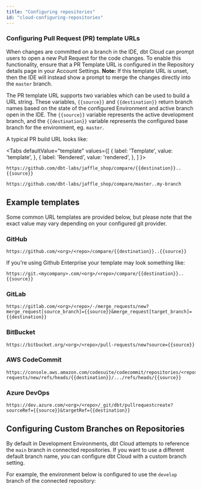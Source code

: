 ```yaml
---
title: "Configuring repositories"
id: "cloud-configuring-repositories"
---
```


### Configuring Pull Request (PR) template URLs

When changes are committed on a branch in the IDE, dbt Cloud can prompt users to
open a new Pull Request for the code changes. To enable this functionality, ensure
that a PR Template URL is configured in the Repository details page in your
Account Settings. **Note:** If this template URL is unset, then the IDE will
instead show a prompt to merge the changes directly into the `master` branch.

<Lightbox src="/img/docs/dbt-cloud/cloud-configuring-dbt-cloud/configure-template-url.png" title="Open a PR in the IDE"/>

The PR template URL supports two variables which can be used to build a URL string.
These variables, `{{source}}` and `{{destination}}` return branch names based on the
state of the configured Environment and active branch open in the IDE. The `{{source}}`
variable represents the active development branch, and the `{{destination}}` variable
represents the configured base branch for the environment, eg. `master`.

A typical PR build URL looks like:

<Tabs
  defaultValue="template"
  values={[
    { label: 'Template', value: 'template', },
    { label: 'Rendered', value: 'rendered', },
  ]
}>
<TabItem value="template">

```
https://github.com/dbt-labs/jaffle_shop/compare/{{destination}}..{{source}}
```

</TabItem>
<TabItem value="rendered">

```
https://github.com/dbt-labs/jaffle_shop/compare/master..my-branch
```

</TabItem>
</Tabs>

## Example templates

Some common URL templates are provided below, but please note that the exact
value may vary depending on your configured git provider. 

### GitHub
```
https://github.com/<org>/<repo>/compare/{{destination}}..{{source}}
```

If you're using Github Enterprise your template may look something like:

```
https://git.<mycompany>.com/<org>/<repo>/compare/{{destination}}..{{source}}
```

### GitLab
```
https://gitlab.com/<org>/<repo>/-/merge_requests/new?merge_request[source_branch]={{source}}&merge_request[target_branch]={{destination}}
```

### BitBucket
```
https://bitbucket.org/<org>/<repo>/pull-requests/new?source={{source}}
```

### AWS CodeCommit
```
https://console.aws.amazon.com/codesuite/codecommit/repositories/<repo>/pull-requests/new/refs/heads/{{destination}}/.../refs/heads/{{source}}
```

### Azure DevOps
```
https://dev.azure.com/<org>/<repo>/_git/dbt/pullrequestcreate?sourceRef={{source}}&targetRef={{destination}}
```

## Configuring Custom Branches on Repositories

By default in Development Environments, dbt Cloud attempts to reference the `main` branch in connected repositories. If you want to use a different default branch name, you can configure dbt Cloud with a custom branch setting. 

For example, the environment below is configured to use the `develop` branch of the connected repository: 

<Lightbox src="/img/docs/dbt-cloud/cloud-configuring-dbt-cloud/dev-environment-custom-branch.png" title="Configuring a custom base repository branch"/>

